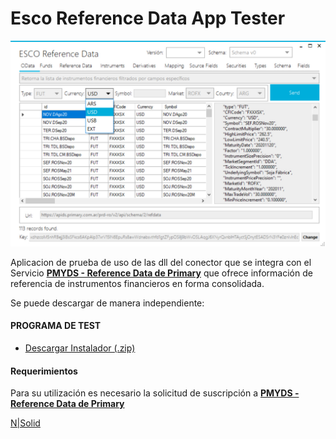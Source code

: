 # Esco Reference Data App Tester

[![N|Solid](../esco.reference.documentation/02.jpg)](https://www.sistemasesco.com.ar)

Aplicacion de prueba de uso de las dll del conector que se integra con el Servicio [**PMYDS - Reference Data de Primary**](https://dataservices.primary.com.ar/product/#product=reference-data-read) que ofrece información de referencia de instrumentos financieros en forma consolidada.

Se puede descargar de manera independiente:

#### PROGRAMA DE TEST

- [Descargar Instalador (.zip)](esco.reference.documentation/reference.data.zip)

#### Requerimientos

Para su utilización es necesario la solicitud de suscripción a [**PMYDS - Reference Data de Primary**](https://dataservices.primary.com.ar/product/#product=reference-data-read)

[N|Solid](../esco.reference.documentation/05.jpg)
